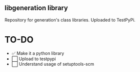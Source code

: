 ## libgeneration library
Repository for generation's class libraries. Uploaded to TestPyPi.

# TO-DO
- ✅ Make it a python library
- ⬜ Upload to testpypi
- ⬜ Understand usage of setuptools-scm

